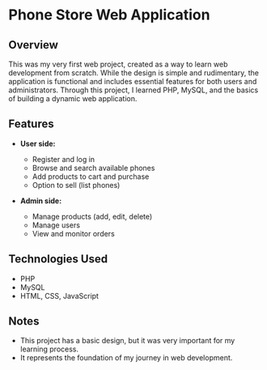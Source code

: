 # Phone Store Web Application

## Overview
This was my very first web project, created as a way to learn web development from scratch. While the design is simple and rudimentary, the application is functional and includes essential features for both users and administrators. Through this project, I learned PHP, MySQL, and the basics of building a dynamic web application.

## Features
- **User side:**
  - Register and log in
  - Browse and search available phones
  - Add products to cart and purchase
  - Option to sell (list phones)

- **Admin side:**
  - Manage products (add, edit, delete)
  - Manage users
  - View and monitor orders

## Technologies Used
- PHP  
- MySQL  
- HTML, CSS, JavaScript  

## Notes
- This project has a basic design, but it was very important for my learning process.  
- It represents the foundation of my journey in web development.  
